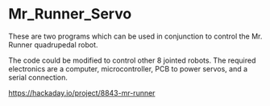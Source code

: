 # Mr_Runner_Servo

These are two programs which can be used in conjunction to control the Mr. Runner quadrupedal robot.

The code could be modified to control other 8 jointed robots. The required electronics are a
computer, microcontroller, PCB to power servos, and a serial connection.

https://hackaday.io/project/8843-mr-runner
